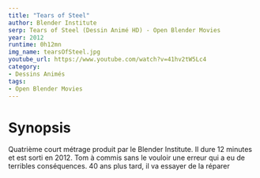 ```yaml
---
title: "Tears of Steel"
author: Blender Institute
serp: Tears of Steel (Dessin Animé HD) - Open Blender Movies
year: 2012
runtime: 0h12mn
img_name: tearsOfSteel.jpg
youtube_url: https://www.youtube.com/watch?v=41hv2tW5Lc4
category:
- Dessins Animés
tags:
- Open Blender Movies
---
```


# Synopsis
Quatrième court métrage produit par le Blender Institute. Il dure 12 minutes et est sorti en 2012. Tom à commis sans le vouloir une erreur qui a eu de terribles conséquences. 40 ans plus tard, il va essayer de la réparer
